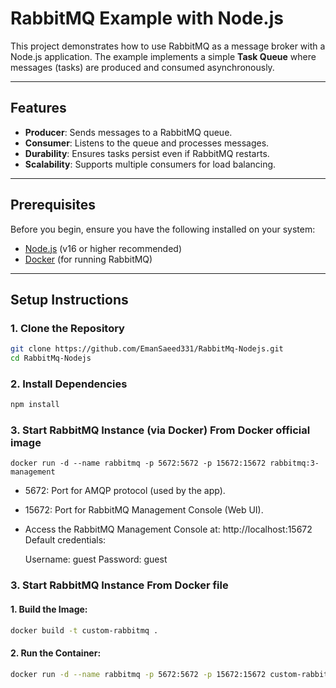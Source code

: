 # RabbitMQ Example with Node.js

This project demonstrates how to use RabbitMQ as a message broker with a Node.js application. The example implements a simple **Task Queue** where messages (tasks) are produced and consumed asynchronously.

---

## Features

- **Producer**: Sends messages to a RabbitMQ queue.
- **Consumer**: Listens to the queue and processes messages.
- **Durability**: Ensures tasks persist even if RabbitMQ restarts.
- **Scalability**: Supports multiple consumers for load balancing.

---

## Prerequisites

Before you begin, ensure you have the following installed on your system:

- [Node.js](https://nodejs.org/) (v16 or higher recommended)
- [Docker](https://www.docker.com/) (for running RabbitMQ)

---

## Setup Instructions

### 1. Clone the Repository

```bash
git clone https://github.com/EmanSaeed331/RabbitMq-Nodejs.git
cd RabbitMq-Nodejs
```
### 2. Install Dependencies
```bash
npm install

```

### 3. Start RabbitMQ Instance (via Docker) From Docker official image 
```
docker run -d --name rabbitmq -p 5672:5672 -p 15672:15672 rabbitmq:3-management
```
 - 5672: Port for AMQP protocol (used by the app).
 - 15672: Port for RabbitMQ Management Console (Web UI).
 - Access the RabbitMQ Management Console at: http://localhost:15672
Default credentials:

    Username: guest
    Password: guest

### 3. Start RabbitMQ Instance From Docker file 
#### 1. Build the Image:
``` bash
docker build -t custom-rabbitmq .
```
#### 2. Run the Container:
```bash
docker run -d --name rabbitmq -p 5672:5672 -p 15672:15672 custom-rabbitmq

```
